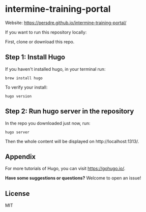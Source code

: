 intermine-training-portal
===
Website: https://persdre.github.io/intermine-training-portal/

If you want to run this repository locally:

First, clone or download this repo.

## Step 1: Install Hugo

If you haven't installed hugo, in your terminal run:

```
brew install hugo
```
To verify your install:

```
hugo version
```

## Step 2: Run hugo server in the repository

In the repo you downloaded just now, run:

```
hugo server
```
Then the whole content will be displayed on http://localhost:1313/.

## Appendix 

For more tutorials of Hugo, you can visit https://gohugo.io/.

**Have some suggestions or questions?** Welcome to open an issue!


## License

MIT
